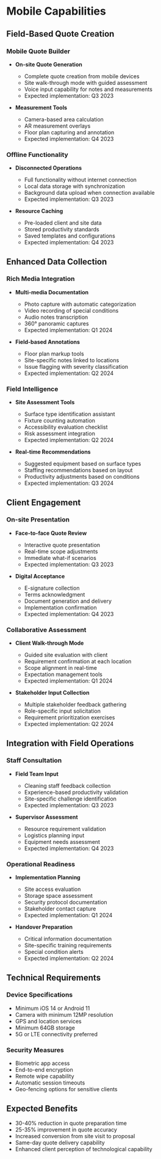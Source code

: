 
# Mobile Capabilities

## Field-Based Quote Creation

### Mobile Quote Builder
- **On-site Quote Generation**
  - Complete quote creation from mobile devices
  - Site walk-through mode with guided assessment
  - Voice input capability for notes and measurements
  - Expected implementation: Q3 2023

- **Measurement Tools**
  - Camera-based area calculation
  - AR measurement overlays
  - Floor plan capturing and annotation
  - Expected implementation: Q4 2023

### Offline Functionality
- **Disconnected Operations**
  - Full functionality without internet connection
  - Local data storage with synchronization
  - Background data upload when connection available
  - Expected implementation: Q3 2023

- **Resource Caching**
  - Pre-loaded client and site data
  - Stored productivity standards
  - Saved templates and configurations
  - Expected implementation: Q4 2023

## Enhanced Data Collection

### Rich Media Integration
- **Multi-media Documentation**
  - Photo capture with automatic categorization
  - Video recording of special conditions
  - Audio notes transcription
  - 360° panoramic captures
  - Expected implementation: Q1 2024

- **Field-based Annotations**
  - Floor plan markup tools
  - Site-specific notes linked to locations
  - Issue flagging with severity classification
  - Expected implementation: Q2 2024

### Field Intelligence
- **Site Assessment Tools**
  - Surface type identification assistant
  - Fixture counting automation
  - Accessibility evaluation checklist
  - Risk assessment integration
  - Expected implementation: Q2 2024

- **Real-time Recommendations**
  - Suggested equipment based on surface types
  - Staffing recommendations based on layout
  - Productivity adjustments based on conditions
  - Expected implementation: Q3 2024

## Client Engagement

### On-site Presentation
- **Face-to-face Quote Review**
  - Interactive quote presentation
  - Real-time scope adjustments
  - Immediate what-if scenarios
  - Expected implementation: Q3 2023

- **Digital Acceptance**
  - E-signature collection
  - Terms acknowledgment
  - Document generation and delivery
  - Implementation confirmation
  - Expected implementation: Q4 2023

### Collaborative Assessment
- **Client Walk-through Mode**
  - Guided site evaluation with client
  - Requirement confirmation at each location
  - Scope alignment in real-time
  - Expectation management tools
  - Expected implementation: Q1 2024

- **Stakeholder Input Collection**
  - Multiple stakeholder feedback gathering
  - Role-specific input solicitation
  - Requirement prioritization exercises
  - Expected implementation: Q2 2024

## Integration with Field Operations

### Staff Consultation
- **Field Team Input**
  - Cleaning staff feedback collection
  - Experience-based productivity validation
  - Site-specific challenge identification
  - Expected implementation: Q3 2023

- **Supervisor Assessment**
  - Resource requirement validation
  - Logistics planning input
  - Equipment needs assessment
  - Expected implementation: Q4 2023

### Operational Readiness
- **Implementation Planning**
  - Site access evaluation
  - Storage space assessment
  - Security protocol documentation
  - Stakeholder contact capture
  - Expected implementation: Q1 2024

- **Handover Preparation**
  - Critical information documentation
  - Site-specific training requirements
  - Special condition alerts
  - Expected implementation: Q2 2024

## Technical Requirements

### Device Specifications
- Minimum iOS 14 or Android 11
- Camera with minimum 12MP resolution
- GPS and location services
- Minimum 64GB storage
- 5G or LTE connectivity preferred

### Security Measures
- Biometric app access
- End-to-end encryption
- Remote wipe capability
- Automatic session timeouts
- Geo-fencing options for sensitive clients

## Expected Benefits
- 30-40% reduction in quote preparation time
- 25-35% improvement in quote accuracy
- Increased conversion from site visit to proposal
- Same-day quote delivery capability
- Enhanced client perception of technological capability
